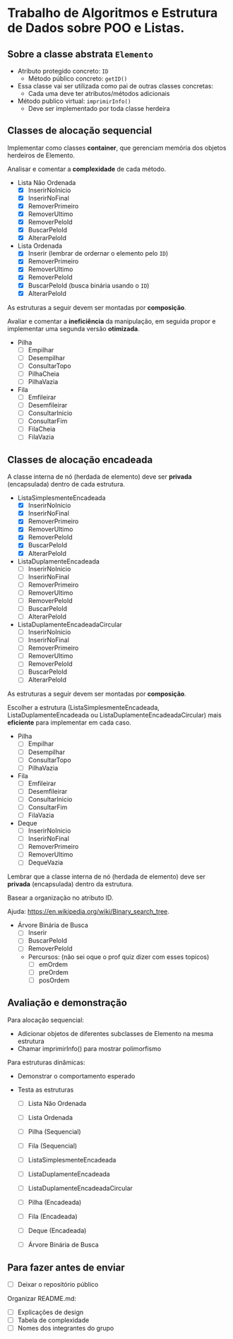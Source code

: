 # Trabalho de Algoritmos e Estrutura de Dados sobre POO e Listas. 

## Sobre a classe abstrata `Elemento`

- Atributo protegido concreto: `ID`
  - Método público concreto: `getID()`
- Essa classe vai ser utilizada como pai de outras classes concretas:
  - Cada uma deve ter atributos/métodos adicionais
- Método publico virtual: `imprimirInfo()`
  - Deve ser implementado por toda classe herdeira

## Classes de alocação sequencial

Implementar como classes **container**, que gerenciam memória dos objetos herdeiros de Elemento.

Analisar e comentar a **complexidade** de cada método.

- Lista Não Ordenada
  - [X] InserirNoInicio
  - [X] InserirNoFinal
  - [X] RemoverPrimeiro
  - [X] RemoverUltimo
  - [X] RemoverPeloId
  - [X] BuscarPeloId
  - [X] AlterarPeloId

- Lista Ordenada
  - [X] Inserir (lembrar de ordernar o elemento pelo `ID`)
  - [X] RemoverPrimeiro
  - [X] RemoverUltimo
  - [X] RemoverPeloId
  - [X] BuscarPeloId (busca binária usando o `ID`)
  - [X] AlterarPeloId

As estruturas a seguir devem ser montadas por **composição**.

Avaliar e comentar a **ineficiência** da manipulação, em seguida propor e implementar uma segunda versão **otimizada**.

- Pilha
  - [ ] Empilhar
  - [ ] Desempilhar
  - [ ] ConsultarTopo
  - [ ] PilhaCheia
  - [ ] PilhaVazia

- Fila
  - [ ] Emfileirar
  - [ ] Desemfileirar
  - [ ] ConsultarInicio
  - [ ] ConsultarFim
  - [ ] FilaCheia
  - [ ] FilaVazia

## Classes de alocação encadeada

A classe interna de nó (herdada de elemento) deve ser **privada** (encapsulada) dentro de cada estrutura.

- ListaSimplesmenteEncadeada
  - [X] InserirNoInicio
  - [X] InserirNoFinal
  - [X] RemoverPrimeiro
  - [X] RemoverUltimo
  - [X] RemoverPeloId
  - [X] BuscarPeloId
  - [X] AlterarPeloId

- ListaDuplamenteEncadeada
  - [ ] InserirNoInicio
  - [ ] InserirNoFinal
  - [ ] RemoverPrimeiro
  - [ ] RemoverUltimo
  - [ ] RemoverPeloId
  - [ ] BuscarPeloId
  - [ ] AlterarPeloId

- ListaDuplamenteEncadeadaCircular
  - [ ] InserirNoInicio
  - [ ] InserirNoFinal
  - [ ] RemoverPrimeiro
  - [ ] RemoverUltimo
  - [ ] RemoverPeloId
  - [ ] BuscarPeloId
  - [ ] AlterarPeloId

As estruturas a seguir devem ser montadas por **composição**.

Escolher a estrutura (ListaSimplesmenteEncadeada, ListaDuplamenteEncadeada ou ListaDuplamenteEncadeadaCircular) mais **eficiente** para implementar em cada caso.

- Pilha
  - [ ] Empilhar
  - [ ] Desempilhar
  - [ ] ConsultarTopo
  - [ ] PilhaVazia

- Fila
  - [ ] Emfileirar
  - [ ] Desemfileirar
  - [ ] ConsultarInicio
  - [ ] ConsultarFim
  - [ ] FilaVazia

- Deque
  - [ ] InserirNoInicio
  - [ ] InserirNoFinal
  - [ ] RemoverPrimeiro
  - [ ] RemoverUltimo
  - [ ] DequeVazia

Lembrar que a classe interna de nó (herdada de elemento) deve ser **privada** (encapsulada) dentro da estrutura.

Basear a organização no atributo ID.

Ajuda: https://en.wikipedia.org/wiki/Binary_search_tree.

- Árvore Binária de Busca
  - [ ] Inserir
  - [ ] BuscarPeloId
  - [ ] RemoverPeloId
  - Percursos: (não sei oque o prof quiz dizer com esses topicos)
    - [ ] emOrdem
    - [ ] preOrdem
    - [ ] posOrdem

## Avaliação e demonstração

Para alocação sequencial:
- Adicionar objetos de diferentes subclasses de Elemento na mesma estrutura
- Chamar imprimirInfo() para mostrar polimorfismo

Para estruturas dinâmicas:
- Demonstrar o comportamento esperado

- Testa as estruturas
  - [ ] Lista Não Ordenada
  - [ ] Lista Ordenada
  - [ ] Pilha (Sequencial)
  - [ ] Fila (Sequencial)
  - [ ] ListaSimplesmenteEncadeada
  - [ ] ListaDuplamenteEncadeada
  - [ ] ListaDuplamenteEncadeadaCircular
  - [ ] Pilha (Encadeada)
  - [ ] Fila (Encadeada)
  - [ ] Deque (Encadeada)
  - [ ] Árvore Binária de Busca

    
## Para fazer antes de enviar

- [ ] Deixar o repositório público

Organizar README.md:
- [ ] Explicações de design
- [ ] Tabela de complexidade
- [ ] Nomes dos integrantes do grupo
